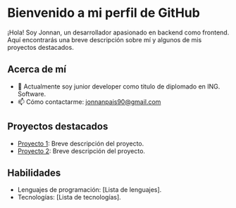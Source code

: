 # Bienvenido a mi perfil de GitHub

¡Hola! Soy Jonnan, un desarrollador apasionado en backend como frontend. Aquí encontrarás una breve descripción sobre mí y algunos de mis proyectos destacados.

## Acerca de mí

- 💼 Actualmente soy junior developer como titulo de diplomado en ING. Software.
- 📫 Cómo contactarme: jonnanpais90@gmail.com

## Proyectos destacados

- [Proyecto 1](enlace-al-proyecto): Breve descripción del proyecto.
- [Proyecto 2](enlace-al-proyecto): Breve descripción del proyecto.

## Habilidades

- Lenguajes de programación: [Lista de lenguajes].
- Tecnologías: [Lista de tecnologías].

